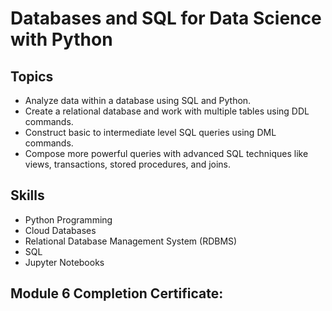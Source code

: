 # Databases and SQL for Data Science with Python
## Topics
- Analyze data within a database using SQL and Python.
- Create a relational database and work with multiple tables using DDL commands.
- Construct basic to intermediate level SQL queries using DML commands.
- Compose more powerful queries with advanced SQL techniques like views, transactions, stored procedures, and joins.
## Skills
- Python Programming
- Cloud Databases
- Relational Database Management System (RDBMS)
- SQL
- Jupyter Notebooks
## Module 6 Completion Certificate:

